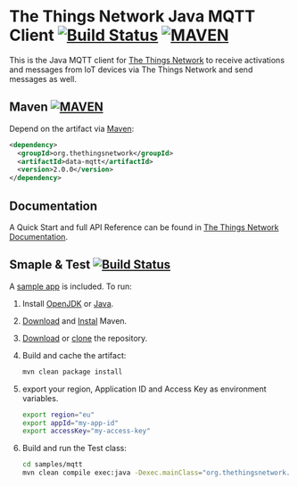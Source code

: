 # The Things Network Java MQTT Client [![Build Status](https://travis-ci.org/TheThingsNetwork/java-app-sdk.svg?branch=master)](https://travis-ci.org/TheThingsNetwork/java-app-sdk) [![MAVEN](https://img.shields.io/maven-central/v/org.thethingsnetwork/data-mqtt.svg)](http://mvnrepository.com/artifact/org.thethingsnetwork/data-mqtt)

This is the Java MQTT client for [The Things Network](https://www.thethingsnetwork.org) to receive activations and messages from IoT devices via The Things Network and send messages as well.

## Maven [![MAVEN](https://img.shields.io/maven-central/v/org.thethingsnetwork/data-mqtt.svg)](http://mvnrepository.com/artifact/org.thethingsnetwork/data-mqtt)

Depend on the artifact via [Maven](http://mvnrepository.com/artifact/org.thethingsnetwork/data-mqtt):

```xml
<dependency>
  <groupId>org.thethingsnetwork</groupId>
  <artifactId>data-mqtt</artifactId>
  <version>2.0.0</version>
</dependency>
```

## Documentation

A Quick Start and full API Reference can be found in [The Things Network Documentation](https://www.thethingsnetwork.org/docs/refactor/java/).

## Smaple & Test [![Build Status](https://travis-ci.org/TheThingsNetwork/java-app-sdk.svg?branch=master)](https://travis-ci.org/TheThingsNetwork/java-app-sdk)

A [sample app](samples/mqtt/src/main/java/org/thethingsnetwork/samples/mqtt/App.java) is included. To run:

1.  Install [OpenJDK](http://openjdk.java.net/install/) or [Java](https://www.java.com/en/download/).
2.  [Download](http://maven.apache.org/download.cgi) and [Instal](http://maven.apache.org/install.html) Maven.
3.  [Download](https://github.com/TheThingsNetwork/java-app-sdk/archive/master.zip) or [clone](https://help.github.com/articles/which-remote-url-should-i-use/) the repository.
4.  Build and cache the artifact:

    ```bash
    mvn clean package install
    ```

5.  export your region, Application ID and Access Key as environment variables.

    ```bash
    export region="eu"
    export appId="my-app-id"
    export accessKey="my-access-key"
    ```
6.  Build and run the Test class:

    ```bash
    cd samples/mqtt
    mvn clean compile exec:java -Dexec.mainClass="org.thethingsnetwork.java.app.sample.App"
    ```
